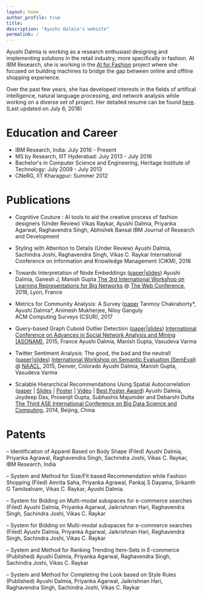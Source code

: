 ```yaml
---
layout: home
author_profile: true
title: 
description: "Ayushi Dalmia's website"
permalink: /
---
```


Ayushi Dalmia is working as a research enthusiast designing and implementing solutions in the retail industry, more specifically in fashion. At IBM Research, she is working in the [AI for Fashion](https://cognitivefashion.github.io/) project where she focused on building machines to bridge the gap between online and offline shopping experience.

Over the past few years, she has developed interests in the fields of artifical intelligence, natural language processing, and network analysis while working on a diverse set of project. Her detailed resume can be found [here](/assets/docs/ayushi_dalmia_resume.pdf). (Last updated on July 6, 2018)

Education and Career
====================

- IBM Research, India:  July 2016 - Present
- MS by Research, IIIT Hyderabad: July 2013 - July 2016
- Bachelor's in Computer Science and Engineering, Heritage Institute of Technology: July 2009 - July 2013
- CNeRG, IIT Kharagpur: Summer 2012


Publications
============

* Cognitive Couture : AI tools to aid the creative process of fashion designers (Under Review)
  Vikas Raykar, Ayushi Dalmia, Priyanka Agarwal, Raghavendra Singh, Abhishek Bansal
  IBM Journal of Research and Development

* Styling with Attention to Details (Under Review)
  Ayushi Dalmia, Sachindra Joshi, Raghavendra Singh, Vikas C. Raykar
  International Conference on Information and Knowledge Management (CIKM), 2018

* Towards Interpretation of Node Embeddings ([paper](asset/doc/intnode/paper.pdf)|[slides](asset/doc/intnode/presentation.pdf))
  Ayushi Dalmia, Ganesh J, Manish Gupta
  [The 3rd International Workshop on Learning Representations for Big Networks](https://aminer.org/bignet_www2018) @ [The Web Conference](https://www2018.thewebconf.org/), 2018, Lyon, France

* Metrics for Community Analysis: A Survey ([paper](asset/doc/survey/paper.pdf)
  Tanmoy Chakraborty*, Ayushi Dalmia*, Animesh Mukherjee, Niloy Ganguly  
  ACM Computing Surveys (CSUR), 2017

* Query-based Graph Cuboid Outlier Detection ([paper](asset/doc/asonamm_v1/paper.pdf)|[slides](asset/doc/asonamm_v1/presentation.pdf))
  [International Conference on Advances in Social Network Analysis and Mining (ASONAM)](https://asonam.cpsc.ucalgary.ca/2015/), 2015, France
  Ayushi Dalmia, Manish Gupta, Vasudeva Varma

* Twitter Sentiment Analysis: The good, the bad and the neutral! ([paper](asset/doc/semeval/paper.pdf)|[slides](asset/doc/intnode/presentation.pdf))
  [International Workshop on Semantic Evaluation (SemEval)](http://alt.qcri.org/semeval2015/) @ [NAACL](http://naacl.org/naacl-hlt-2015/), 2015, Denver, Colorado 
  Ayushi Dalmia, Manish Gupta, Vasudeva Varma

* Scalable Hierarchical Recommendations Using Spatial Autocorrelation ([paper](asset/doc/bignet/paper.pdf) | [Slides](asset/doc/intnode/presentation.pdf) | [Poster](asset/doc/intnode/poster.pdf) | [Video](https://www.youtube.com/watch?v=8oPKR0xzdWc) | [Best Poster Award](award.pdf))
  Ayushi Dalmia, Joydeep Das, Prosenjit Gupta, Subhashis Majumder and Debarshi Dutta
  [The Third ASE International Conference on Big Data Science and Computing](http://www.scienceengineering.org/ase/conference/2014/bigdata/beijing/website/), 2014, Beijing, China


Patents
=======

– Identification of Apparel Based on Body Shape (Filed)
Ayushi Dalmia, Priyanka Agrawal, Raghavendra Singh, Sachindra Joshi, Vikas C. Raykar, IBM Research, India

– System and Method for Size/Fit based Recommendation while Fashion Shopping (Filed)
Amrita Saha, Priyanka Agrawal, Pankaj S Dayama, Srikanth G Tamilselvam, Vikas C. Raykar, Ayushi Dalmia.

– System for Bidding on Multi-modal subspaces for e-commerce searches (Filed)
Ayushi Dalmia, Priyanka Agarwal, Jaikrishnan Hari, Raghavendra Singh, Sachindra Joshi, Vikas C. Raykar

– System for Bidding on Multi-modal subspaces for e-commerce searches (Filed)
Ayushi Dalmia, Priyanka Agarwal, Jaikrishnan Hari, Raghavendra Singh, Sachindra Joshi, Vikas C. Raykar

– System and Method for Ranking Trending Item-Sets in E-commerce (Published)
Ayushi Dalmia, Priyanka Agarwal, Raghavendra Singh, Sachindra Joshi, Vikas C. Raykar

– System and Method for Completing the Look based on Style Rules (Published)
Ayushi Dalmia, Priyanka Agarwal, Jaikrishnan Hari, Raghavendra Singh, Sachindra Joshi, Vikas C. Raykar